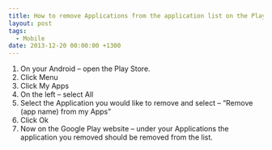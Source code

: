 ```yaml
---
title: How to remove Applications from the application list on the Play Store
layout: post
tags:
  - Mobile
date: 2013-12-20 00:00:00 +1300
---
```

  1. On your Android – open the Play Store.
  2. Click Menu
  3. Click My Apps
  4. On the left – select All
  5. Select the Application you would like to remove and select – &#8220;Remove (app name) from my Apps&#8221;
  6. Click Ok
  7. Now on the Google Play website – under your Applications the application you removed should be removed from the list.
